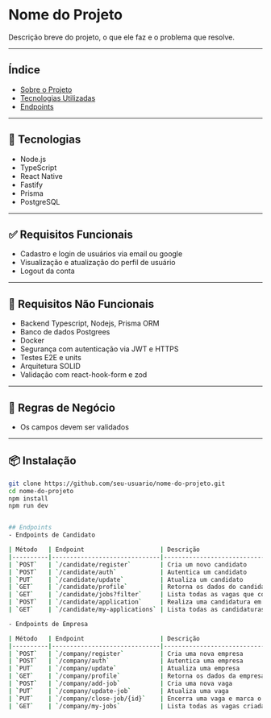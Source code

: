 # Nome do Projeto

Descrição breve do projeto, o que ele faz e o problema que resolve.

---

## Índice
- [Sobre o Projeto](#sobre-o-projeto)
- [Tecnologias Utilizadas](#tecnologias-utilizadas)
- [Endpoints](#endpoints)

---

## 🚀 Tecnologias

- Node.js
- TypeScript
- React Native
- Fastify
- Prisma
- PostgreSQL

---

## ✅ Requisitos Funcionais

- Cadastro e login de usuários via email ou google
- Visualização e atualização do perfil de usuário
- Logout da conta

---

## 🚫 Requisitos Não Funcionais

- Backend Typescript, Nodejs, Prisma ORM
- Banco de dados Postgrees
- Docker
- Segurança com autenticação via JWT e HTTPS
- Testes E2E e units
- Arquitetura SOLID
- Validação com react-hook-form e zod

---

## 📜 Regras de Negócio

- Os campos devem ser validados

---

## 📦 Instalação

```bash
git clone https://github.com/seu-usuario/nome-do-projeto.git
cd nome-do-projeto
npm install
npm run dev


## Endpoints
- Endpoints de Candidato

| Método   | Endpoint                     | Descrição                                         |
|----------|------------------------------|---------------------------------------------------|
| `POST`   | `/candidate/register`        | Cria um novo candidato                            |
| `POST`   | `/candidate/auth`            | Autentica um candidato                            |
| `PUT`    | `/candidate/update`          | Atualiza um candidato                             |
| `GET`    | `/candidate/profile`         | Retorna os dados do candidato autenticado         |
| `GET`    | `/candidate/jobs?filter`     | Lista todas as vagas que correspondem a um filtro |
| `POST`   | `/candidate/application`     | Realiza uma candidatura em uma nova vaga          |
| `GET`    | `/candidate/my-applications` | Lista todas as candidaturas do candidato          |

- Endpoints de Empresa

| Método   | Endpoint                     | Descrição                                         |
|----------|------------------------------|---------------------------------------------------|
| `POST`   | `/company/register`          | Cria uma nova empresa                             |
| `POST`   | `/company/auth`              | Autentica uma empresa                             |
| `PUT`    | `/company/update`            | Atualiza uma empresa                              |
| `GET`    | `/company/profile`           | Retorna os dados da empresa autenticada           |
| `POST`   | `/company/add-job`           | Cria uma nova vaga                                |
| `PUT`    | `/company/update-job`        | Atualiza uma vaga                                 |
| `PUT`    | `/company/close-job/{id}`    | Encerra uma vaga e marca o status como `CLOSED`   |
| `GET`    | `/company/my-jobs`           | Lista todas as vagas criadas pela empresa         |